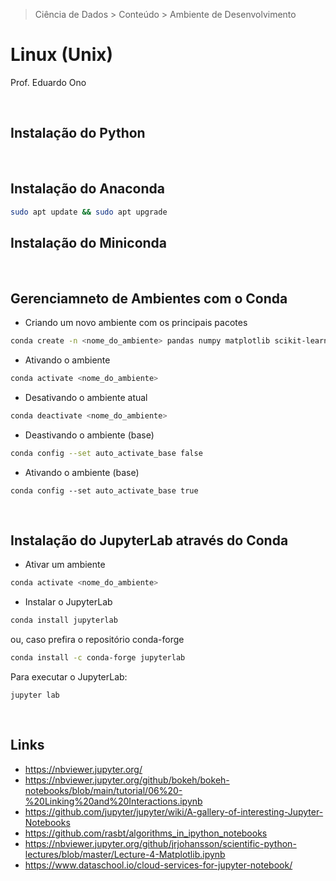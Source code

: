 > Ciência de Dados > Conteúdo > Ambiente de Desenvolvimento

# Linux (Unix)

Prof. Eduardo Ono

<br>

## Instalação do Python

<br>

## Instalação do Anaconda

```bash
sudo apt update && sudo apt upgrade
```

## Instalação do Miniconda

<br>

## Gerenciamneto de Ambientes com o Conda

* Criando um novo ambiente com os principais pacotes

```bash
conda create -n <nome_do_ambiente> pandas numpy matplotlib scikit-learn
```

* Ativando o ambiente

```bash
conda activate <nome_do_ambiente>
```

* Desativando o ambiente atual

```bash
conda deactivate <nome_do_ambiente>
```

* Deastivando o ambiente (base)

```bash
conda config --set auto_activate_base false
```

* Ativando o ambiente (base)

```
conda config --set auto_activate_base true
```

<br>

## Instalação do JupyterLab através do Conda

* Ativar um ambiente

```bash
conda activate <nome_do_ambiente>
```

* Instalar o JupyterLab

```bash
conda install jupyterlab
```

ou, caso prefira o repositório conda-forge

```bash
conda install -c conda-forge jupyterlab
```

Para executar o JupyterLab:

```
jupyter lab
```

<br>

## Links

* https://nbviewer.jupyter.org/
* https://nbviewer.jupyter.org/github/bokeh/bokeh-notebooks/blob/main/tutorial/06%20-%20Linking%20and%20Interactions.ipynb
* https://github.com/jupyter/jupyter/wiki/A-gallery-of-interesting-Jupyter-Notebooks
* https://github.com/rasbt/algorithms_in_ipython_notebooks
* https://nbviewer.jupyter.org/github/jrjohansson/scientific-python-lectures/blob/master/Lecture-4-Matplotlib.ipynb
* https://www.dataschool.io/cloud-services-for-jupyter-notebook/

<br>
